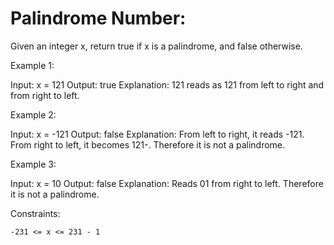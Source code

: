 # Palindrome Number:

Given an integer x, return true if x is a palindrome, and false otherwise.

 

Example 1:

Input: x = 121
Output: true
Explanation: 121 reads as 121 from left to right and from right to left.

Example 2:

Input: x = -121
Output: false
Explanation: From left to right, it reads -121. From right to left, it becomes 121-. Therefore it is not a palindrome.

Example 3:

Input: x = 10
Output: false
Explanation: Reads 01 from right to left. Therefore it is not a palindrome.

 

Constraints:

    -231 <= x <= 231 - 1
